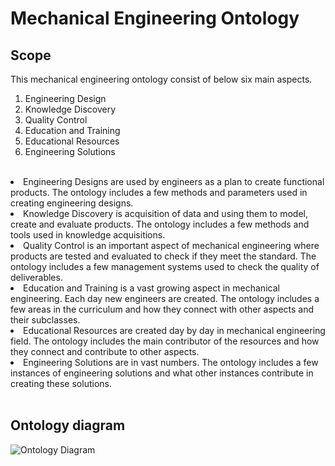 # Mechanical Engineering Ontology

## Scope
This mechanical engineering ontology consist of below six main aspects.
1. Engineering Design
2. Knowledge Discovery
3. Quality Control
4. Education and Training
5. Educational Resources
6. Engineering Solutions
<br>
<ui>
<li> Engineering Designs are used by engineers as a plan to create functional products. The ontology includes a few methods and parameters used in creating engineering designs. </li>
<li> Knowledge Discovery is acquisition of data and using them to model, create and evaluate products. The ontology includes a few methods and tools used in knowledge acquisitions.  </li>
<li> Quality Control is an important aspect of mechanical engineering where products are tested and evaluated to check if they meet the standard. The ontology includes a few management systems used to check the quality of deliverables.</li>
<li> Education and Training is a vast growing aspect in mechanical engineering. Each day new engineers are created. The ontology includes a few areas in the curriculum and how they connect with other aspects and their subclasses.</li>
<li> Educational Resources are created day by day in mechanical engineering field. The ontology includes the main contributor of the resources and how they connect and contribute to other aspects.</li>
<li> Engineering Solutions are in vast numbers. The ontology includes a few instances of engineering solutions and what other instances contribute in creating these solutions.</li>
</ui>
<br>

## Ontology diagram
![Ontology Diagram](https://github.com/ThiseniSenethma/Mechanical-Engineering-Ontology/assets/137978833/538b57fb-a691-4c03-a1e4-30dd0bbabd32)

